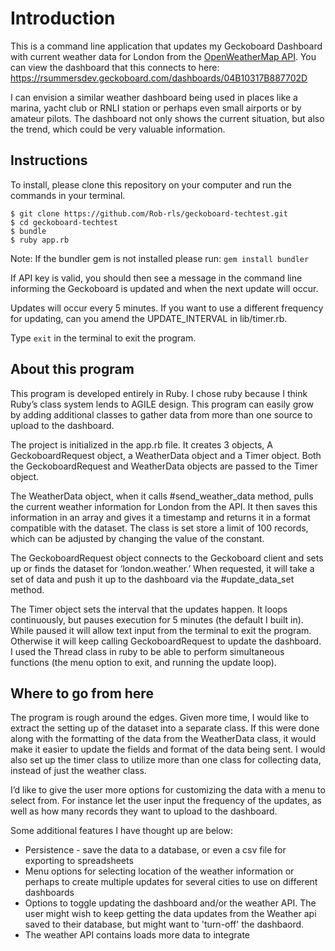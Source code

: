 # Introduction

This is a command line application that updates my Geckoboard Dashboard with current weather data for London from the [OpenWeatherMap API](http://openweathermap.org/api).  You can view the dashboard that this connects to here:  https://rsummersdev.geckoboard.com/dashboards/04B10317B887702D

I can envision a similar weather dashboard being used in places like a marina, yacht club or RNLI station or perhaps even small airports or by amateur pilots.  The dashboard not only shows the current situation, but also the trend, which could be very valuable information.

## Instructions

To install, please clone this repository on your computer and run the commands in your terminal.
```
$ git clone https://github.com/Rob-rls/geckoboard-techtest.git
$ cd geckoboard-techtest
$ bundle   
$ ruby app.rb
```
Note: If the bundler gem is not installed please run:  ```gem install bundler```

If API key is valid, you should then see a message in the command line informing the Geckoboard is updated and when the next update will occur.

Updates will occur every 5 minutes.  If you want to use a different frequency for updating, can you amend the UPDATE_INTERVAL in lib/timer.rb.

Type ```exit``` in the terminal to exit the program.

##  About this program

This program is developed entirely in Ruby. I chose ruby because I think Ruby’s class system lends to AGILE design.  This program can easily grow by adding additional classes to gather data from more than one source to upload to the dashboard.

The project is initialized in the app.rb file.  It creates 3 objects,  A GeckoboardRequest object, a WeatherData object and a Timer object.  Both the GeckoboardRequest and WeatherData objects are passed to the Timer object.

The WeatherData object, when it calls #send_weather_data method, pulls the current weather information for London from the API.  It then saves this information in an array and gives it a timestamp and returns it in a format compatible with the dataset.  The class is set store a limit of 100 records, which can be adjusted by changing the value of the constant.

The GeckoboardRequest object connects to the Geckoboard client and sets up or finds the dataset for ‘london.weather.’   When requested, it will take a set of data and push it up to the dashboard via the #update_data_set method.

The Timer object sets the interval that the updates happen.  It loops continuously, but pauses execution for 5 minutes (the default I built in).  While paused it will allow text input from the terminal to exit the program.  Otherwise it will keep calling GeckoboardRequest to update the dashboard.  I used the Thread class in ruby to be able to perform simultaneous functions (the menu option to exit, and running the update loop).


## Where to go from here

The program is rough around the edges.  Given more time, I would like to extract the setting up of the dataset into a separate class.  If this were done along with the formatting of the data from the WeatherData class, it would make it easier to update the fields and format of the data being sent.  I would also set up the timer class to utilize more than one class for collecting data, instead of just the weather class.

I’d like to give the user more options for customizing the data with a menu to select from.  For instance let the user input the frequency of the updates, as well as how many records they want to upload to the dashboard.  

Some additional features I have thought up are below:
* Persistence - save the data to a database, or even a csv file for exporting to spreadsheets
* Menu options for selecting location of the weather information or perhaps to create multiple updates for several cities to use on different dashboards
* Options to toggle updating the dashboard and/or the weather API.  The user might wish to keep getting the data updates from the Weather api saved to their database, but might want to 'turn-off' the dashbaord.  
* The weather API contains loads more data to integrate
